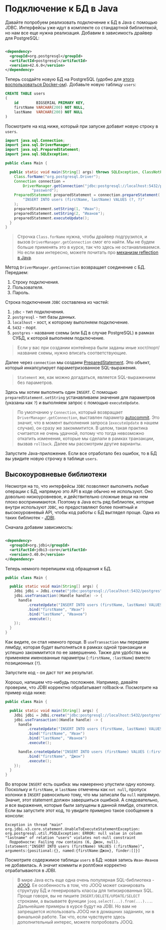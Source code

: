 # Подключение к БД в Java

Давайте попробуем реализовать подключение к БД в Java с помощью JDBC. Интерфейсы уже идут в
комплекте со стандартной библиотекой, но нам все еще нужна реализация. Добавим в зависимость драйвер
для PostgreSQL:

```xml

<dependency>
  <groupId>org.postgresql</groupId>
  <artifactId>postgresql</artifactId>
  <version>42.6.0</version>
</dependency>
```

Теперь создайте новую БД на PostgreSQL (удобно
для [этого воспользоваться Docker-ом](https://hub.docker.com/_/postgres)). Добавьте новую
таблицу `users`:

```sql
CREATE TABLE users
(
    id        BIGSERIAL PRIMARY KEY,
    firstName VARCHAR(200) NOT NULL,
    lastName  VARCHAR(200) NOT NULL
)
```

Посмотрите на код ниже, который при запуске добавит новую строку в `users`.

```java
import java.sql.Connection;
import java.sql.DriverManager;
import java.sql.PreparedStatement;
import java.sql.SQLException;

public class Main {

  public static void main(String[] args) throws SQLException, ClassNotFoundException {
    Class.forName("org.postgresql.Driver");
    Connection connection =
        DriverManager.getConnection("jdbc:postgresql://localhost:5432/postgres", "user",
            "password");
    PreparedStatement preparedStatement = connection.prepareStatement(
        "INSERT INTO users (firstName, lastName) VALUES (?, ?)"
    );
    preparedStatement.setString(1, "Иван");
    preparedStatement.setString(2, "Иванов");
    preparedStatement.executeUpdate();
  }
}
```

> Строчка `Class.forName` нужна, чтобы драйвер подгрузился, и вызов `DriverManager.getConnection` смог его найти.
> Мы не будем больше применять это в курсе, так что здесь не останавливаемся. Но если вам интересно,
> можете почитать про [механизм reflection в Java](https://www.baeldung.com/java-reflection).

Метод `DriverManager.getConnection` возвращает соединение с БД. Передаем:

1. Строку подключения.
2. Пользователя.
3. Пароль.

Строка подключения `JDBC` составлена из частей:

1. `jdbc` - тип подключения.
2. `postgresql` - тип базы данных.
3. `localhost` - хост, к которому выполняем подключение.
4. `5432` - порт.
5. `postgres` - название схемы (или БД в случае PostgreSQL) в рамках СУБД, к которой выполняем
   подключение.

> Если у вас при создании контейнера были заданы иные хост/порт/название схемы, нужно вписать соответствующие.

Далее через `connection` мы
создаем [PreparedStatement](https://www.baeldung.com/java-statement-preparedstatement). Это объект,
который инкапсулирует параметризованное SQL-выражения.

> `Statement` же, как можно догадаться, является SQL-выражением без параметров.

Здесь мы хотим выполнить один `INSERT`. С помощью `preparedStatement.setString` устанавливаем
значения для параметров (указаны как `?`) и выполняем запрос с помощью `executeUpdate`.

> По умолчанию у `Connection`, который возвращает `DriverManager.getConnection`, выставлен параметр [autocommit](https://www.baeldung.com/java-jdbc-auto-commit).
> Это значит, что в момент выполнения запроса (`executeUpdate` в нашем случае), он сразу же закоммитится.
> В целом, такая практика считается не очень удачной, потому что тогда невозможно откатить изменения, которые мы сделали в рамках транзакции, вызвав `rollback`.
> Далее мы рассмотрим другие варианты.

Запустите Java-приложение. Если все отработало без ошибок, то в БД вы увидите новую строчку в
таблице `users`.

## Высокоуровневые библиотеки

Несмотря на то, что интерфейсы `JDBC` позволяют выполнять любые операции с БД, напрямую это API в
коде обычно не используют. Оно довольно низкоуровневое, и действительно сложные вещи на нем
плохо воспринимаются. Поэтому в Java есть ряд библиотек, которые внутри используют `JDBC`, но
предоставляют более понятный и высокоуровневый API, чтобы код работы с БД выглядел проще. Одна из
таких библиотек - [JDBI](https://jdbi.org/).

Сначала добавим зависимость:

```xml

<dependency>
  <groupId>org.jdbi</groupId>
  <artifactId>jdbi3-core</artifactId>
  <version>3.40.0</version>
</dependency>
```

Теперь немного перепишем код обращения к БД.

```java
public class Main {

  public static void main(String[] args) {
    Jdbi jdbi = Jdbi.create("jdbc:postgresql://localhost:5432/postgres", "user", "password");
    jdbi.useTransaction((Handle handle) -> {
      handle
          .createUpdate("INSERT INTO users (firstName, lastName) VALUES (:firstName, :lastName)")
          .bind("firstName", "Иван")
          .bind("lastName", "Иванов")
          .execute();
    });
  }
}
```

Как видите, он стал немного проще. В `useTransaction` мы передаем лямбду, которая будет выполняться
в рамках одной транзакции и успешно закоммитится по ее завершению. Также для удобства мы применяем
именованные параметры (`:firstName`, `:lastName`) вместо позиционных (`?`).

Запустите код - он даст тот же результат.

Хорошо, напишем что-нибудь посложнее. Например, давайте проверим, что JDBI корректно обрабатывает
rollback-и. Посмотрите на пример кода ниже:

```java
public class Main {

  public static void main(String[] args) {
    Jdbi jdbi = Jdbi.create("jdbc:postgresql://localhost:5432/postgres", "user", "password");
    jdbi.useTransaction((Handle handle) -> {
      handle
          .createUpdate("INSERT INTO users (firstName, lastName) VALUES (:firstName, :lastName)")
          .bind("firstName", "Иван")
          .bind("lastName", "Иванов")
          .execute();

      handle.createUpdate("INSERT INTO users (firstName) VALUES (:firstName)")
          .bind("firstName", "Джон")
          .execute();
    });
  }
}
```

Во втором `INSERT` есть ошибка: мы намеренно упустили одну колонку. Поскольку и `firstName`,
и `lastName` отмечены как `not null`, пропуск колонки в `INSERT` равносильно тому, что мы записали
бы `null` напрямую. Значит, этот statement должен завершиться ошибкой. А следовательно, и все
выражения, которые были запущены в данной лямбде, откатятся. Если вы запустите этот код, то увидите
примерно такое сообщение в консоли:

```
Exception in thread "main" org.jdbi.v3.core.statement.UnableToExecuteStatementException: org.postgresql.util.PSQLException: ERROR: null value in column "lastname" of relation "users" violates not-null constraint
  Подробности: Failing row contains (6, Джон, null). [statement:"INSERT INTO users (firstName) VALUES (:firstName)", arguments:{positional:{}, named:{firstName:Джон}, finder:[]}]
```

Посмотрите содержимое таблицы `users` в БД: новая запись `Иван-Иванов` не добавилась. А значит
коммиты и роллбэки корректно отрабатываются в JDBI.

> В мире Java есть еще одна очень популярная SQL-библиотека - [JOOQ](https://www.jooq.org/).
> Ее особенность в том, что JOOQ может сканировать структуру БД и генерировать классы для типизированных SQL.
> Проще говоря, вы не пишите `INSERT/DELETE/UPDATE/SELECT` строками, а вызываете функции `jooq.select(...).from(...)...`.
> Дальнейшие примеры в курсе будут на JDBI. Но вам не запрещается использовать JOOQ ни в домашних заданиях, ни в финальной работе.
> Так что, если чувствуете здесь дополнительный интерес, можете попробовать JOOQ.